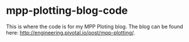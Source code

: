 # mpp-plotting-blog-code

This is where the code is for my MPP Ploting blog. The blog can be found here: <a href='http://engineering.pivotal.io/post/mpp-plotting/'>http://engineering.pivotal.io/post/mpp-plotting/</a>.
